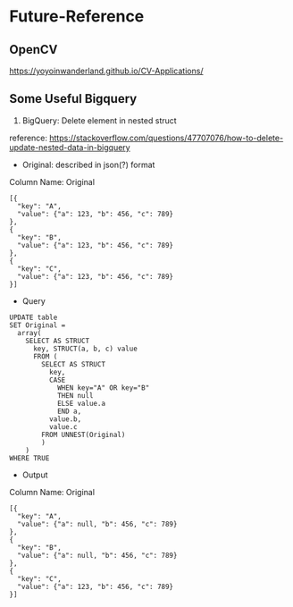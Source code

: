 # Future-Reference

##  OpenCV
https://yoyoinwanderland.github.io/CV-Applications/

## Some Useful Bigquery
1. BigQuery: Delete element in nested struct

reference: https://stackoverflow.com/questions/47707076/how-to-delete-update-nested-data-in-bigquery

- Original: described in json(?) format

Column Name: Original
```
[{
  "key": "A",
  "value": {"a": 123, "b": 456, "c": 789}
},
{
  "key": "B",
  "value": {"a": 123, "b": 456, "c": 789}
},
{
  "key": "C",
  "value": {"a": 123, "b": 456, "c": 789}
}]
```
- Query
```
UPDATE table
SET Original = 
  array(
    SELECT AS STRUCT
      key, STRUCT(a, b, c) value
      FROM (
        SELECT AS STRUCT
          key,
          CASE 
            WHEN key="A" OR key="B"
            THEN null
            ELSE value.a 
            END a,
          value.b,
          value.c
        FROM UNNEST(Original)
        )
    )
WHERE TRUE
```
- Output

Column Name: Original
```
[{
  "key": "A",
  "value": {"a": null, "b": 456, "c": 789}
},
{
  "key": "B",
  "value": {"a": null, "b": 456, "c": 789}
},
{
  "key": "C",
  "value": {"a": 123, "b": 456, "c": 789}
}]
```
